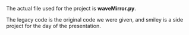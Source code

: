 The actual file used for the project is **waveMirror.py**.

The legacy code is the original code we were given, and smiley is a side project for the day of the presentation.